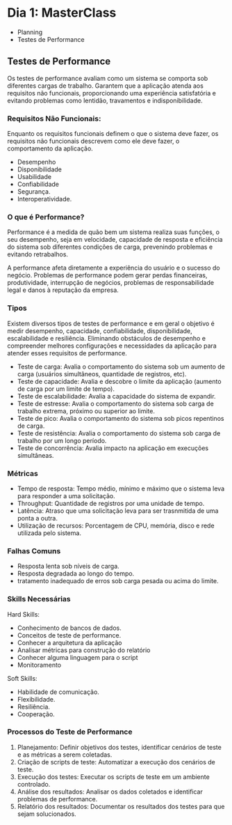 # Dia 1: MasterClass
- Planning
- Testes de Performance

## Testes de Performance 

Os testes de performance avaliam como um sistema se comporta sob diferentes cargas de trabalho. Garantem que a aplicação atenda aos requisitos não funcionais, proporcionando uma experiência satisfatória e evitando problemas como lentidão, travamentos e indisponibilidade.

### Requisitos Não Funcionais:

Enquanto os requisitos funcionais definem o que o sistema deve fazer, os requisitos não funcionais descrevem como ele deve fazer, o comportamento da aplicação.

- Desempenho
- Disponibilidade
- Usabilidade
- Confiabilidade
- Segurança.
- Interoperatividade.

### O que é Performance?

Performance é a medida de quão bem um sistema realiza suas funções, o seu desempenho, seja em velocidade, capacidade de resposta e eficiência do sistema sob diferentes condições de carga, prevenindo problemas e evitando retrabalhos.

A performance afeta diretamente a experiência do usuário e o sucesso do negócio. Problemas de performance podem gerar perdas financeiras, produtividade, interrupção de negócios, problemas de responsabilidade legal e danos à reputação da empresa.

### Tipos

Existem diversos tipos de testes de performance e em geral o objetivo é medir desempenho, capacidade, confiabilidade, disponibilidade, escalabilidade e resiliência. Eliminando obstáculos de desempenho e compreender melhores configurações e necessidades da aplicação para atender esses requisitos de performance.

- Teste de carga: Avalia o comportamento do sistema sob um aumento de carga (usuários simultâneos, quantidade de registros, etc).
- Teste de capacidade: Avalia e descobre o limite da aplicação (aumento de carga por um limite de tempo).
- Teste de escalabilidade: Avalia a capacidade do sistema de expandir.
- Teste de estresse: Avalia o comportamento do sistema sob carga de trabalho extrema, próximo ou superior ao limite.
- Teste de pico: Avalia o comportamento do sistema sob picos repentinos de carga.
- Teste de resistência: Avalia o comportamento do sistema sob carga de trabalho por um longo período.
- Teste de concorrência: Avalia impacto na aplicação em execuções simultâneas.

### Métricas

- Tempo de resposta: Tempo médio, mínimo e máximo que o sistema leva para responder a uma solicitação.
- Throughput: Quantidade de registros por uma unidade de tempo.
- Latência: Atraso que uma solicitação leva para ser trasnmitida de uma ponta a outra.
- Utilização de recursos: Porcentagem de CPU, memória, disco e rede utilizada pelo sistema.

### Falhas Comuns

- Resposta lenta sob níveis de carga.
- Resposta degradada ao longo do tempo.
- tratamento inadequado de erros sob carga pesada ou acima do limite.

### Skills Necessárias

Hard Skills:

- Conhecimento de bancos de dados.
- Conceitos de teste de performance.
- Conhecer a arquitetura da aplicação
- Analisar métricas para construção do relatório
- Conhecer alguma linguagem para o script
- Monitoramento

Soft Skills:

- Habilidade de comunicação.
- Flexibilidade.
- Resiliência.
- Cooperação.

### Processos do Teste de Performance

1. Planejamento: Definir objetivos dos testes, identificar cenários de teste e as métricas a serem coletadas.
2. Criação de scripts de teste: Automatizar a execução dos cenários de teste.
3. Execução dos testes: Executar os scripts de teste em um ambiente controlado.
4. Análise dos resultados: Analisar os dados coletados e identificar problemas de performance.
5. Relatório dos resultados: Documentar os resultados dos testes para que sejam solucionados.